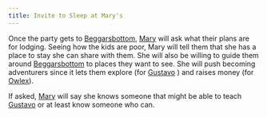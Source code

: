```yaml
---
title: Invite to Sleep at Mary's
---
```


Once the party gets to [Beggarsbottom](../places/beggarsbottom/story.md), [Mary](../characters/mary-tanner.md) will ask what their plans are for lodging. Seeing how the kids are poor, Mary will tell them that she has a place to stay she can share with them. She will also be willing to guide them around [Beggarsbottom](../places/beggarsbottom/story.md) to places they want to see. She will push becoming adventurers since it lets them explore (for [Gustavo](../characters/gustavo.md) ) and raises money (for [Owlex](../characters/owlex.md)).

If asked, [Mary](../characters/mary-tanner.md) will say she knows someone that might be able to teach [Gustavo](../characters/gustavo.md) or at least know someone who can.
